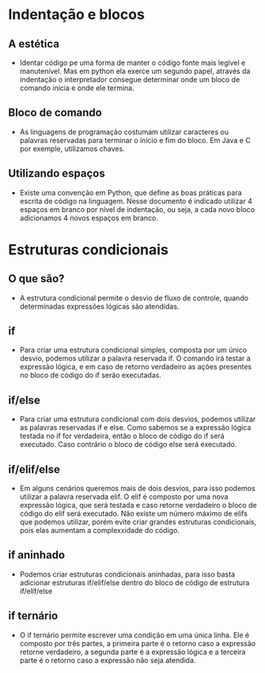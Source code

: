 # Indentação e blocos
## A estética
- Identar código pe uma forma de manter o código fonte mais legível e manutenível. Mas em python ela exerce um segundo papel, através da indentação o interpretador consegue determinar onde um bloco de comando inicia e onde ele termina.
  
## Bloco de comando
- As linguagens de programação costumam utilizar caracteres ou palavras reservadas para terminar o início e fim do bloco. Em Java e C por exemple, utilizamos chaves.

## Utilizando espaços
- Existe uma convenção em Python, que define as boas práticas para escrita de código na linguagem. Nesse documento é indicado utilizar 4 espaços em branco por nível de indentação, ou seja, a cada novo bloco adicionamos 4 novos espaços em branco.

# Estruturas condicionais
## O que são?
- A estrutura condicional permite o desvio de fluxo de controle, quando determinadas expressões lógicas são atendidas.

## if
- Para criar uma estrutura condicional simples, composta por um único desvio, podemos utilizar a palavra reservada if. O comando irá testar a expressão lógica, e em caso de retorno verdadeiro as ações presentes no bloco de código do if serão executadas.

## if/else
- Para criar uma estrutura condicional com dois desvios, podemos utilizar as palavras reservadas if e else. Como sabemos se a expressão lógica testada no if for verdadeira, então o bloco de código do if será executado. Caso contrário o bloco de código else será executado.

## if/elif/else
- Em alguns cenários queremos mais de dois desvios, para isso podemos utilizar a palavra reservada elif. O elif é composto por uma nova expressão lógica, que será testada e caso retorne verdadeiro o bloco de código do elif será executado. Não existe um número máximo de elifs que podemos utilizar, porém evite criar grandes estruturas condicionais, pois elas aumentam a complexxidade do código.

## if aninhado
- Podemos criar estruturas condicionais aninhadas, para isso basta adicionar estruturas if/elif/else dentro do bloco de código de estrutura if/elif/else

## if ternário
- O if ternário permite escrever uma condição em uma única linha. Ele é composto por três partes, a primeira parte é o retorno caso a expressão retorne verdadeiro, a segunda parte é a expressão lógica e a terceira parte é o retorno caso a expressão não seja atendida.